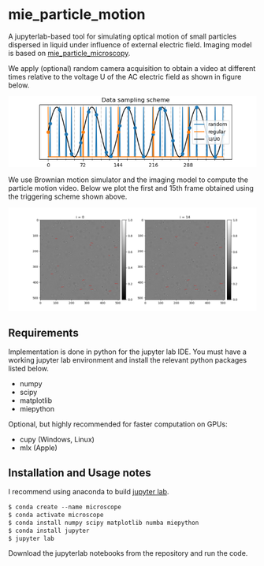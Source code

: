 # mie_particle_motion

A jupyterlab-based tool for simulating optical motion of small particles dispersed in liquid under influence of external electric field. Imaging model is based on [mie_particle_microscopy](https://github.com/andrej5elin/mie_particle_microscopy).

We apply (optional) random camera acquisition to obtain a video at different times relative to the voltage U of the AC electric field as shown in figure below.

![alttext](https://github.com/andrej5elin/mie_particle_motion/blob/main/sampling.png?raw=true)

We use Brownian motion simulator and the imaging model to compute the particle motion video. Below we plot the first and 15th frame obtained using the triggering scheme shown above.

![alttext](https://github.com/andrej5elin/mie_particle_motion/blob/main/particle_video.png?raw=true)



## Requirements

Implementation is done in python for the jupyter lab IDE. You must have a working jupyter lab environment and install the relevant python packages listed below.

* numpy
* scipy
* matplotlib
* miepython

Optional, but highly recommended for faster computation on GPUs:

* cupy (Windows, Linux)
* mlx (Apple)

## Installation and Usage notes

I recommend using anaconda to build [jupyter lab](https://jupyter.org/install).

```console
$ conda create --name microscope
$ conda activate microscope
$ conda install numpy scipy matplotlib numba miepython
$ conda install jupyter
$ jupyter lab
```

Download the jupyterlab notebooks from the repository and run the code.

